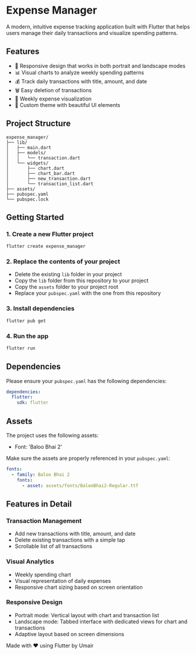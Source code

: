 # Expense Manager

A modern, intuitive expense tracking application built with Flutter that helps users manage their daily transactions and visualize spending patterns.

## Features

- 📱 Responsive design that works in both portrait and landscape modes
- 📊 Visual charts to analyze weekly spending patterns
- 💰 Track daily transactions with title, amount, and date
- 🗑️ Easy deletion of transactions
- 📅 Weekly expense visualization
- 🎨 Custom theme with beautiful UI elements

## Project Structure
```
expense_manager/
├── lib/
│   ├── main.dart
│   ├── models/
│   │   └── transaction.dart
│   └── widgets/
│       ├── chart.dart
│       ├── chart_bar.dart
│       ├── new_transaction.dart
│       └── transaction_list.dart
├── assets/
├── pubspec.yaml
└── pubspec.lock
```

## Getting Started

### 1. Create a new Flutter project
```bash
flutter create expense_manager
```

### 2. Replace the contents of your project
- Delete the existing `lib` folder in your project
- Copy the `lib` folder from this repository to your project
- Copy the `assets` folder to your project root
- Replace your `pubspec.yaml` with the one from this repository

### 3. Install dependencies
```bash
flutter pub get
```

### 4. Run the app
```bash
flutter run
```

## Dependencies
Please ensure your `pubspec.yaml` has the following dependencies:
```yaml
dependencies:
  flutter:
    sdk: flutter
```

## Assets
The project uses the following assets:
- Font: 'Baloo Bhai 2'

Make sure the assets are properly referenced in your `pubspec.yaml`:
```yaml
fonts:
  - family: Baloo Bhai 2
    fonts:
      - asset: assets/fonts/BalooBhai2-Regular.ttf
```

## Features in Detail

### Transaction Management
- Add new transactions with title, amount, and date
- Delete existing transactions with a simple tap
- Scrollable list of all transactions

### Visual Analytics
- Weekly spending chart
- Visual representation of daily expenses
- Responsive chart sizing based on screen orientation

### Responsive Design
- Portrait mode: Vertical layout with chart and transaction list
- Landscape mode: Tabbed interface with dedicated views for chart and transactions
- Adaptive layout based on screen dimensions


Made with ❤️ using Flutter by Umair